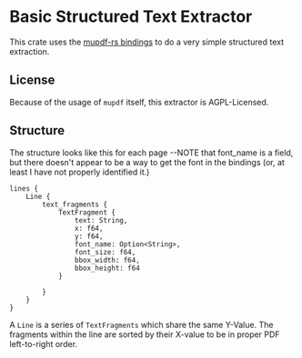 # Basic Structured Text Extractor

This crate uses the [mupdf-rs bindings](https://github.com/messense/mupdf-rs)  to do a very simple structured text extraction. 

## License
Because of the usage of `mupdf` itself, this extractor is AGPL-Licensed.


## Structure
The structure looks like this for each page --NOTE that font_name is a field, but there doesn't appear to be a way to get the font in the bindings (or, at least I have not properly identified it.)

```
lines {
    Line {
        text_fragments {
            TextFragment {
                text: String,
                x: f64,
                y: f64,
                font_name: Option<String>,
                font_size: f64,
                bbox_width: f64,
                bbox_height: f64
            }

        }
    }
}

```

A `Line` is a series of `TextFragments` which share the same Y-Value. The fragments within the line are sorted by their X-value to be in proper PDF left-to-right order.